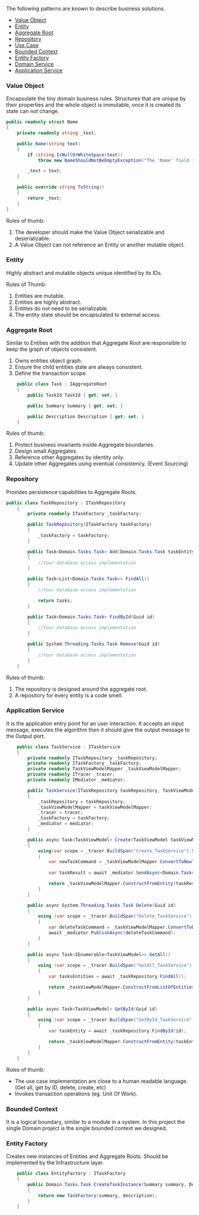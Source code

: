The following patterns are known to describe business solutions.

- [Value Object](#value-object)
- [Entity](#entity)
- [Aggregate Root](#aggregate-root)
- [Repository](#repository)
- [Use Case](#use-case)
- [Bounded Context](#bounded-context)
- [Entity Factory](#entity-factory)
- [Domain Service](#domain-service)
- [Application Service](#application-service)

### Value Object

Encapsulate the tiny domain business rules. Structures that are unique by their properties and the whole object is immutable, once it is created its state can not change.

```c#
public readonly struct Name
{
    private readonly string _text;

    public Name(string text)
    {
        if (string.IsNullOrWhiteSpace(text))
            throw new NameShouldNotBeEmptyException("The 'Name' field is required");

        _text = text;
    }

    public override string ToString()
    {
        return _text;
    }
}
```

Rules of thumb:

1. The developer should make the Value Object serializable and deserializable.
1. A Value Object can not reference an Entity or another mutable object.

### Entity

Highly abstract and mutable objects unique identified by its IDs.

Rules of Thumb:

1. Entities are mutable.
1. Entities are highly abstract.
1. Entities do not need to be serializable.
1. The entity state should be encapsulated to external access.

### Aggregate Root

Similar to Entities with the addition that Aggregate Root are responsible to keep the graph of objects consistent.

1. Owns entities object graph.
1. Ensure the child entities state are always consistent.
1. Define the transaction scope.

```c#
    public class Task : IAggregateRoot
    {
        public TaskId TaskId { get; set; }

        public Summary Summary { get; set; }

        public Description Description { get; set; }
    }
```

Rules of thumb:

1. Protect business invariants inside Aggregate boundaries.
1. Design small Aggregates.
1. Reference other Aggregates by identity only.
1. Update other Aggregates using eventual consistency. (Event Sourcing)

### Repository

Provides persistence capabilities to Aggregate Roots.

```c#
public class TaskRepository : ITaskRepository
    {
        private readonly ITaskFactory _taskFactory;

        public TaskRepository(ITaskFactory taskFactory)
        {
            _taskFactory = taskFactory;
        }

        public Task<Domain.Tasks.Task> Add(Domain.Tasks.Task taskEntity)
        {
            //Your database access implementation
        }

        public Task<List<Domain.Tasks.Task>> FindAll()
        {
            //Your database access implementation

            return tasks;
        }

        public Task<Domain.Tasks.Task> FindById(Guid id)
        {
            //Your database access implementation
        }

        public System.Threading.Tasks.Task Remove(Guid id)
        {
            //Your database access implementation
        }
    }
```

Rules of thumb:

1. The repository is designed around the aggregate root.
1. A repository for every entity is a code smell.

### Application Service

It is the application entry point for an user interaction. It accepts an input message, executes the algorithm then it should give the output message to the Output port.

```c#
    public class TaskService : ITaskService
    {
        private readonly ITaskRepository _taskRepository;
        private readonly ITaskFactory _taskFactory;
        private readonly TaskViewModelMapper _taskViewModelMapper;
        private readonly ITracer _tracer;
        private readonly IMediator _mediator;

        public TaskService(ITaskRepository taskRepository, TaskViewModelMapper taskViewModelMapper, ITracer tracer, ITaskFactory taskFactory, IMediator mediator)
        {
            _taskRepository = taskRepository;
            _taskViewModelMapper = taskViewModelMapper;
            _tracer = tracer;
            _taskFactory = taskFactory;
            _mediator = mediator;
        }

        public async Task<TaskViewModel> Create(TaskViewModel taskViewModel)
        {
            using(var scope = _tracer.BuildSpan("Create_TaskService").StartActive(true))
            {
                var newTaskCommand = _taskViewModelMapper.ConvertToNewTaskCommand(taskViewModel);
                
                var taskResult = await _mediator.SendAsync<Domain.Tasks.Task>(newTaskCommand);

                return _taskViewModelMapper.ConstructFromEntity(taskResult);
            }
        }

        public async System.Threading.Tasks.Task Delete(Guid id)
        {
            using (var scope = _tracer.BuildSpan("Delete_TaskService").StartActive(true))
            {
                var deleteTaskCommand = _taskViewModelMapper.ConvertToDeleteTaskCommand(id);
                await _mediator.PublishAsync(deleteTaskCommand);
            }
        }

        public async Task<IEnumerable<TaskViewModel>> GetAll()
        {
            using (var scope = _tracer.BuildSpan("GetAll_TaskService").StartActive(true))
            {
                var tasksEntities = await _taskRepository.FindAll();

                return _taskViewModelMapper.ConstructFromListOfEntities(tasksEntities);
            }
        }

        public async Task<TaskViewModel> GetById(Guid id)
        {
            using (var scope = _tracer.BuildSpan("GetById_TaskService").StartActive(true))
            {
                var taskEntity = await _taskRepository.FindById(id);

                return _taskViewModelMapper.ConstructFromEntity(taskEntity);
            }
        }
    }
```

Rules of thumb:

* The use case implementation are close to a human readable language. (Get all, get by ID, delete, create, etc)
* Invokes transaction operations (eg. Unit Of Work).

### Bounded Context

It is a logical boundary, similar to a module in a system. In this project the single Domain project is the single bounded context we designed.

### Entity Factory

Creates new instances of Entities and Aggregate Roots. Should be implemented by the Infrastructure layer.

```c#
    public class EntityFactory : ITaskFactory
    {
        public Domain.Tasks.Task CreateTaskInstance(Summary summary, Description description)
        {
            return new TaskFactory(summary, description);
        }
    }
```

